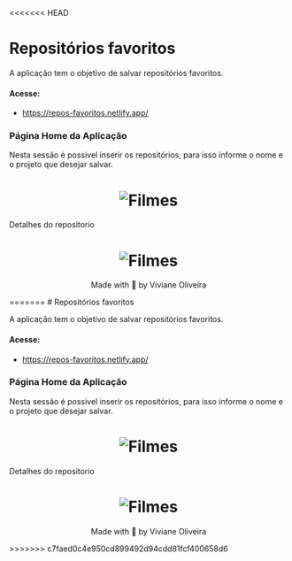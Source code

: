 <<<<<<< HEAD
# Repositórios favoritos

A aplicação tem o objetivo de salvar repositórios favoritos.

#### Acesse:
- https://repos-favoritos.netlify.app/

### Página Home da Aplicação

<p>Nesta sessão é possivel inserir os repositórios, para isso informe o nome e o projeto que desejar salvar.</p>
<h1 align="center">
    <img alt="Filmes" title="Filmes" src=".github/home.jpg" />
</h1>

<p>Detalhes do repositorio </p>
<h1 align="center">
    <img alt="Filmes" title="Filmes" src=".github/repositorio.jpg" />
</h1>

<p align="center">Made with 💜 by Viviane Oliveira</p>
=======
# Repositórios favoritos

A aplicação tem o objetivo de salvar repositórios favoritos.

#### Acesse:
- https://repos-favoritos.netlify.app/

### Página Home da Aplicação

<p>Nesta sessão é possivel inserir os repositórios, para isso informe o nome e o projeto que desejar salvar.</p>
<h1 align="center">
    <img alt="Filmes" title="Filmes" src=".github/home.jpg" />
</h1>

<p>Detalhes do repositorio </p>
<h1 align="center">
    <img alt="Filmes" title="Filmes" src=".github/repositorio.jpg" />
</h1>

<p align="center">Made with 💜 by Viviane Oliveira</p>
>>>>>>> c7faed0c4e950cd899492d94cdd81fcf400658d6
